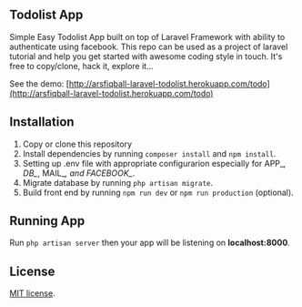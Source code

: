## Todolist App

Simple Easy Todolist App built on top of Laravel Framework with ability to authenticate using facebook. This repo can be used as a project of laravel tutorial and help you get started with awesome coding style in touch. It's free to copy/clone, hack it, explore it...

See the demo: [http://arsfiqball-laravel-todolist.herokuapp.com/todo](http://arsfiqball-laravel-todolist.herokuapp.com/todo)

## Installation
1. Copy or clone this repository
2. Install dependencies by running ``composer install`` and ``npm install``.
3. Setting up .env file with appropriate configurarion especially for APP_*, DB_*, MAIL_*, and FACEBOOK_*.
4. Migrate database by running ``php artisan migrate``.
5. Build front end by running ``npm run dev`` or ``npm run production`` (optional).

## Running App
Run ``php artisan server`` then your app will be listening on **localhost:8000**.

## License
[MIT license](http://opensource.org/licenses/MIT).

